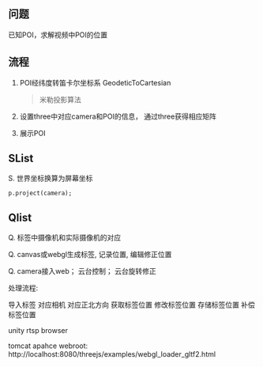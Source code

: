 ## 问题

已知POI，求解视频中POI的位置


## 流程

1. POI经纬度转笛卡尔坐标系
GeodeticToCartesian

    > 米勒投影算法

2. 设置three中对应camera和POI的信息， 通过three获得相应矩阵

3. 展示POI


## SList

S. 世界坐标换算为屏幕坐标

```p.project(camera);```



## Qlist

Q. 标签中摄像机和实际摄像机的对应

Q. canvas或webgl生成标签, 记录位置, 编辑修正位置

Q. camera接入web； 云台控制； 云台旋转修正


处理流程:

导入标签
对应相机
对应正北方向
获取标签位置
修改标签位置
存储标签位置
补偿标签位置



unity
rtsp
browser




tomcat apahce 
webroot: http://localhost:8080/threejs/examples/webgl_loader_gltf2.html